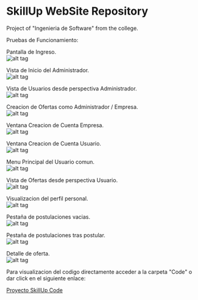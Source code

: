 # SkillUp WebSite Repository 
Project of "Ingenieria de Software" from the college.

Pruebas de Funcionamiento:

Pantalla de Ingreso. <br>
![alt tag](https://github.com/Albertio/SkillUpWebSite/blob/main/Images/1.jpg)

Vista de Inicio del Administrador. <br>
![alt tag](https://github.com/Albertio/SkillUpWebSite/Images/2.jpg)

Vista de Usuarios desde perspectiva Administrador. <br>
![alt tag](https://github.com/Albertio/SkillUpWebSite/Images/3.jpg)

Creacion de Ofertas como Administrador / Empresa. <br>
![alt tag](https://github.com/Albertio/SkillUpWebSite/Images/4.jpg)

Ventana Creacion de Cuenta Empresa. <br>
![alt tag](https://github.com/Albertio/SkillUpWebSite/Images/6.jpg)

Ventana Creacion de Cuenta Usuario. <br>
![alt tag](https://github.com/Albertio/SkillUpWebSite/Images/7.jpg)

Menu Principal del Usuario comun. <br>
![alt tag](https://github.com/Albertio/SkillUpWebSite/Images/8.jpg)

Vista de Ofertas desde perspectiva Usuario. <br>
![alt tag](https://github.com/Albertio/SkillUpWebSite/Images/9.jpg)

Visualizacion del perfil personal. <br>
![alt tag](https://github.com/Albertio/SkillUpWebSite/Images/10.jpg)

Pestaña de postulaciones vacias. <br>
![alt tag](https://github.com/Albertio/SkillUpWebSite/Images/11.jpg)

Pestaña de postulaciones tras postular. <br>
![alt tag](https://github.com/Albertio/SkillUpWebSite/Images/12.jpg)

Detalle de oferta. <br>
![alt tag](https://github.com/Albertio/SkillUpWebSite/Images/13.jpg)

Para visualizacion del codigo directamente acceder a la carpeta "Code" o dar click en el siguiente enlace:

<a href="https://github.com/Albertio/SkillUpWebsite/Code">Proyecto SkillUp Code</a><br>
